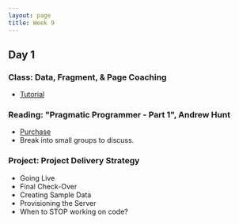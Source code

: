 ```yaml
---
layout: page
title: Week 9
---
```


## Day 1

### Class: Data, Fragment, & Page Coaching

* [Tutorial](http://tutorials.jumpstartlab.com/topics/performance.caching.html)

### Reading: "Pragmatic Programmer - Part 1", Andrew Hunt

* [Purchase](http://amzn.com/020161622X)
* Break into small groups to discuss. 

### Project: Project Delivery Strategy

* Going Live
* Final Check-Over
* Creating Sample Data
* Provisioning the Server
* When to STOP working on code?